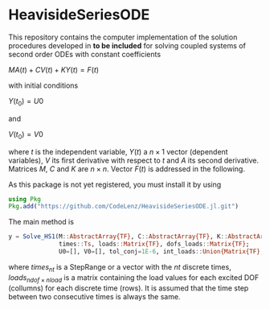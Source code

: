 # HeavisideSeriesODE

This repository contains the computer implementation of the solution procedures developed in **to be included** 
for solving coupled systems of second order ODEs with constant coefficients 

 $M A(t) + C V(t) + K Y(t) = F(t)$

with initial conditions

 $Y(t_0) = U0$

and

 $V(t_0) = V0$

where $t$ is the independent variable, $Y(t)$ a $n \times 1$ vector (dependent variables), $V$ its first derivative with respect to $t$ and $A$ its second derivative. Matrices  $M$, $C$ and $K$ are $n \times n$. Vector $F(t)$ is addressed in the following.
 
As this package is not yet registered, you must install it by using

```julia
using Pkg
Pkg.add("https://github.com/CodeLenz/HeavisideSeriesODE.jl.git")
```

The main method is

```julia
y = Solve_HS1(M::AbstractArray{TF}, C::AbstractArray{TF}, K::AbstractArray{TF}, 
              times::Ts, loads::Matrix{TF}, dofs_loads::Matrix{TF}; 
              U0=[], V0=[], tol_conj=1E-6, int_loads::Union{Matrix{TF}, Nothing}=nothing )
```

where $times_{nt}$ is a StepRange or a vector with the $nt$ discrete times, $loads_{ndof \times nload}$ is a matrix containing the load values for each excited DOF (collumns) for each discrete time (rows). It is assumed that the time step between two consecutive times is always the same.
